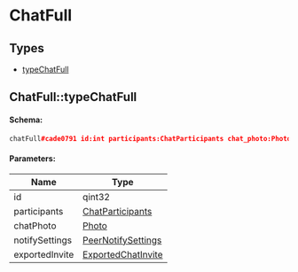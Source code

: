 # ChatFull

## Types

* [typeChatFull](#chatfulltypechatfull)

## ChatFull::typeChatFull

#### Schema:

```c++
chatFull#cade0791 id:int participants:ChatParticipants chat_photo:Photo notify_settings:PeerNotifySettings exported_invite:ExportedChatInvite = ChatFull;
```

#### Parameters:

|Name|Type|
|----|----|
|id|qint32|
|participants|[ChatParticipants](chatparticipants.md)|
|chatPhoto|[Photo](photo.md)|
|notifySettings|[PeerNotifySettings](peernotifysettings.md)|
|exportedInvite|[ExportedChatInvite](exportedchatinvite.md)|

